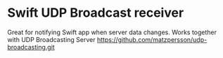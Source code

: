 # Swift UDP Broadcast receiver
 Great for notifying Swift app when server data changes. Works together with UDP Broadcasting Server https://github.com/matzpersson/udp-broadcasting.git
 
 
